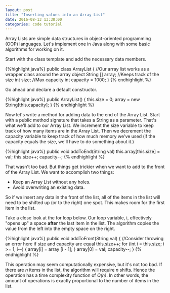 ```yaml
---
layout: post
title: "Inserting values into an Array List"
date: 2016-08-13 13:30:00
categories: code tutorial
---
```

Array Lists are simple data structures in object-oriented programming (OOP) languages. Let's implement one in Java along with some basic algorithms for working on it.

Start with the class template and add the necessary data members.

{%highlight java%}
public class ArrayList {
    //Our array list works as a wrapper class around the array object
    String [] array;
    //Keeps track of the size
    int size;
    //Max capacity
    int capacity = 1000;
}
{% endhighlight %}

Go ahead and declare a default constructor.

{%highlight java%}
public ArrayList() {
    this.size = 0;
    array = new String[this.capacity];
}
{% endhighlight %}

Now let's write a method for adding data to the end of the Array List. Start with a public method signature that takes a String as a parameter. That's what we'll add to our Array List. We increment the size variable to keep track of how many items are in the Array List. Then we decrement the capacity variable to keep track of how much memory we've used (if the capacity equals the size, we'll have to do something about it.)

{%highlight java%}
public void addToEnd(String val)
    this.array[this.size] = val;
    this.size++;
    capacity--;
{% endhighlight %}

That wasn't too bad. But things get trickier when we want to add to the front of the Array List. We want to accomplish two things:

* Keep an Array List without any holes.
* Avoid overwriting an existing data.

So if we insert any data in the front of the list, all of the items in the list will need to be shifted up (or to the right) one spot. This makes room for the first item in the list.

Take a close look at the for loop below. Our loop variable, i, effectively "opens up" a space **after** the last item in the list. The algorithm copies the value from the left into the empty space on the right.

{%highlight java%}
public void addToFront(String val) {
    //Consider throwing an error here if size and capacity are equal
    this.size++;
    for (int i = this.size; i >= 1; i--) {
        array[i] = array [i - 1];
    }
    array[0] = val;
    capacity--;
}
{% endhighlight %}

This operation may seem computationally expensive, but it's not too bad. If there are *n* items in the list, the algorithm will require *n* shifts. Hence the operation has a time complexity function of *O(n)*. In other words, the amount of operations is exactly proportional to the number of items in the list.
